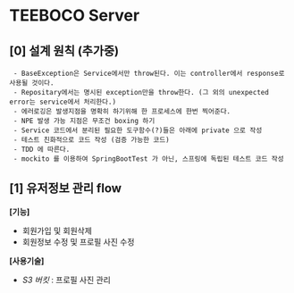 # TEEBOCO Server


## [0] 설계 원칙 (추가중) 

>
     - BaseException은 Service에서만 throw된다. 이는 controller에서 response로 사용될 것이다.
     - Repositary에서는 명시된 exception만을 throw한다. (그 외의 unexpected error는 service에서 처리한다.)
     - 에러로깅은 발생지점을 명확히 하기위해 한 프로세스에 한번 찍어준다.
     - NPE 발생 가능 지점은 무조건 boxing 하기
     - Service 코드에서 분리된 필요한 도구함수(?)들은 아래에 private 으로 작성
     - 테스트 친화적으로 코드 작성 (검증 가능한 코드)
     - TDD 에 따른다.
     - mockito 를 이용하여 SpringBootTest 가 아닌, 스프링에 독립된 테스트 코드 작성


## [1] 유저정보 관리 flow
**[기능]**
- 회원가입 및 회원삭제
- 회원정보 수정 및 프로필 사진 수정

**[사용기술]** 
- *S3 버킷* : 프로필 사진 관리

